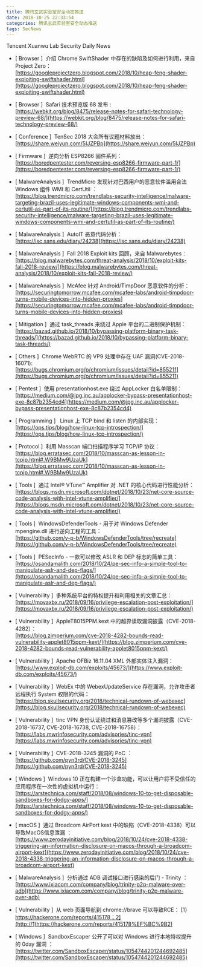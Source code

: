 ```yaml
---
title: 腾讯玄武实验室安全动态推送
date: 2018-10-25 22:33:54
categories: 腾讯玄武实验室安全动态推送
tags: SecNews
---
```


Tencent Xuanwu Lab Security Daily News  
* [ Browser ]  介绍 Chrome SwiftShader 中存在的缺陷及如何进行利用，来自 Project Zero：   
[https://googleprojectzero.blogspot.com/2018/10/heap-feng-shader-exploiting-swiftshader.html](https://googleprojectzero.blogspot.com/2018/10/heap-feng-shader-exploiting-swiftshader.html)  

* [ Browser ]  Safari 技术预览版 68 发布 :   
[https://webkit.org/blog/8475/release-notes-for-safari-technology-preview-68/](https://webkit.org/blog/8475/release-notes-for-safari-technology-preview-68/)  

* [ Conference ]  TenSec 2018 大会所有议题材料放出：  
[https://share.weiyun.com/5IJZPBp](https://share.weiyun.com/5IJZPBp)  

* [ Firmware ]  逆向分析 ESP8266 固件系列：   
[https://boredpentester.com/reversing-esp8266-firmware-part-1/](https://boredpentester.com/reversing-esp8266-firmware-part-1/)  

* [ MalwareAnalysis ]  TrendMicro 发现针对巴西用户的恶意软件滥用合法 Windows 组件 WMI 和 CertUtil ：   
[https://blog.trendmicro.com/trendlabs-security-intelligence/malware-targeting-brazil-uses-legitimate-windows-components-wmi-and-certutil-as-part-of-its-routine/](https://blog.trendmicro.com/trendlabs-security-intelligence/malware-targeting-brazil-uses-legitimate-windows-components-wmi-and-certutil-as-part-of-its-routine/)  

* [ MalwareAnalysis ]  AutoIT 恶意代码分析：   
[https://isc.sans.edu/diary/24238](https://isc.sans.edu/diary/24238)  

* [ MalwareAnalysis ]  Fall 2018 Exploit kits 回顾，来自 Malwarebytes：   
[https://blog.malwarebytes.com/threat-analysis/2018/10/exploit-kits-fall-2018-review/](https://blog.malwarebytes.com/threat-analysis/2018/10/exploit-kits-fall-2018-review/)  

* [ MalwareAnalysis ]  McAfee 针对 Android/TimpDoor 恶意软件的分析：   
[https://securingtomorrow.mcafee.com/mcafee-labs/android-timpdoor-turns-mobile-devices-into-hidden-proxies](https://securingtomorrow.mcafee.com/mcafee-labs/android-timpdoor-turns-mobile-devices-into-hidden-proxies)  

* [ Mitigation ]  通过 task_threads 来绕过 Apple 平台的二进制保护机制：   
[https://bazad.github.io/2018/10/bypassing-platform-binary-task-threads/](https://bazad.github.io/2018/10/bypassing-platform-binary-task-threads/)  

* [ Others ]  Chrome WebRTC 的 VP9 处理中存在 UAF 漏洞(CVE-2018-16071):   
[https://bugs.chromium.org/p/chromium/issues/detail?id=855211](https://bugs.chromium.org/p/chromium/issues/detail?id=855211)  

* [ Pentest ]  使用 presentationhost.exe 绕过 AppLocker 白名单限制：   
[https://medium.com/@jpg.inc.au/applocker-bypass-presentationhost-exe-8c87b2354cd4](https://medium.com/@jpg.inc.au/applocker-bypass-presentationhost-exe-8c87b2354cd4)  

* [ Programming ]   Linux 上 TCP bind 和 listen 的内部实现：   
[https://ops.tips/blog/how-linux-tcp-introspection/](https://ops.tips/blog/how-linux-tcp-introspection/)  

* [ Protocol ]  利用 Masscan 端口扫描程序学习 TCP/IP 协议：   
[https://blog.erratasec.com/2018/10/masscan-as-lesson-in-tcpip.html#.W9BMw9UzaUk](https://blog.erratasec.com/2018/10/masscan-as-lesson-in-tcpip.html#.W9BMw9UzaUk)  

* [ Tools ]  通过 Intel® VTune™ Amplifier 对 .NET 的核心代码进行性能分析：   
[https://blogs.msdn.microsoft.com/dotnet/2018/10/23/net-core-source-code-analysis-with-intel-vtune-amplifier/](https://blogs.msdn.microsoft.com/dotnet/2018/10/23/net-core-source-code-analysis-with-intel-vtune-amplifier/)  

* [ Tools ]  WindowsDefenderTools - 用于对 Windows Defender mpengine.dll 进行逆向工程的工具：  
[https://github.com/v-p-b/WindowsDefenderTools/tree/recreate](https://github.com/v-p-b/WindowsDefenderTools/tree/recreate)  

* [ Tools ]  PESecInfo - 一款可以修改 ASLR 和 DEP 标志的简单工具：   
[https://osandamalith.com/2018/10/24/pe-sec-info-a-simple-tool-to-manipulate-aslr-and-dep-flags/](https://osandamalith.com/2018/10/24/pe-sec-info-a-simple-tool-to-manipulate-aslr-and-dep-flags/)  

* [ Vulnerability ]  多种系统平台的特权提升和利用相关的文章汇总：   
[https://movaxbx.ru/2018/09/16/privilege-escalation-post-exploitation/](https://movaxbx.ru/2018/09/16/privilege-escalation-post-exploitation/)  

* [ Vulnerability ]  AppleT8015PPM.kext 中的越界读取漏洞披露（CVE-2018-4282）：   
[https://blog.zimperium.com/cve-2018-4282-bounds-read-vulnerability-applet8015ppm-kext/](https://blog.zimperium.com/cve-2018-4282-bounds-read-vulnerability-applet8015ppm-kext/)  

* [ Vulnerability ]  Apache OFBiz 16.11.04 XML 外部实体注入漏洞：   
[https://www.exploit-db.com/exploits/45673/](https://www.exploit-db.com/exploits/45673/)  

* [ Vulnerability ]  WebEx 中的 WebexUpdateService 存在漏洞，允许攻击者远程执行 System 权限的代码：   
[https://blog.skullsecurity.org/2018/technical-rundown-of-webexec](https://blog.skullsecurity.org/2018/technical-rundown-of-webexec)  

* [ Vulnerability ]  tinc VPN 身份认证绕过和消息篡改等多个漏洞披露（CVE-2018-16737, CVE-2018-16738, CVE-2018-16758）：   
[https://labs.mwrinfosecurity.com/advisories/tinc-vpn](https://labs.mwrinfosecurity.com/advisories/tinc-vpn)  

* [ Vulnerability ]  CVE-2018-3245 漏洞的 PoC ：   
[https://github.com/pyn3rd/CVE-2018-3245](https://github.com/pyn3rd/CVE-2018-3245)  

* [ Windows ]  Windows 10 正在构建一个沙盒功能，可以让用户将不受信任的应用程序在一次性的虚拟机中运行：   
[https://arstechnica.com/staff/2018/08/windows-10-to-get-disposable-sandboxes-for-dodgy-apps/](https://arstechnica.com/staff/2018/08/windows-10-to-get-disposable-sandboxes-for-dodgy-apps/)  

* [ macOS ]  通过 Broadcom AirPort kext 中的缺陷（CVE-2018-4338）可以导致MacOS信息泄漏 ： 
[https://www.zerodayinitiative.com/blog/2018/10/24/cve-2018-4338-triggering-an-information-disclosure-on-macos-through-a-broadcom-airport-kext](https://www.zerodayinitiative.com/blog/2018/10/24/cve-2018-4338-triggering-an-information-disclosure-on-macos-through-a-broadcom-airport-kext)  

* [ MalwareAnalysis ]  分析通过 ADB 调试接口进行感染的后门 - Trinity ： 
[https://www.ixiacom.com/company/blog/trinity-p2p-malware-over-adb](https://www.ixiacom.com/company/blog/trinity-p2p-malware-over-adb)  

* [ Vulnerability ]  从 web 页面导航到 chrome://brave 可以导致RCE： 
[1）https://hackerone.com/reports/415178；2](http://1)https://hackerone.com/reports/415178%EF%BC%9B2)  

* [ Windows ]  SandboxEscaper 公开了可以对 Windows 进行本地特权提升的 0day 漏洞 ： 
[https://twitter.com/SandboxEscaper/status/1054744201244692485](https://twitter.com/SandboxEscaper/status/1054744201244692485)  

